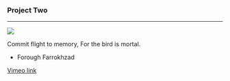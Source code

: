### Project Two
___

![](https://media.giphy.com/media/l4FGK8T2qXQ7zhL44/giphy.gif)

Commit flight to memory,
For the bird is mortal.
- Forough Farrokhzad

[Vimeo link](https://vimeo.com/209944603)
